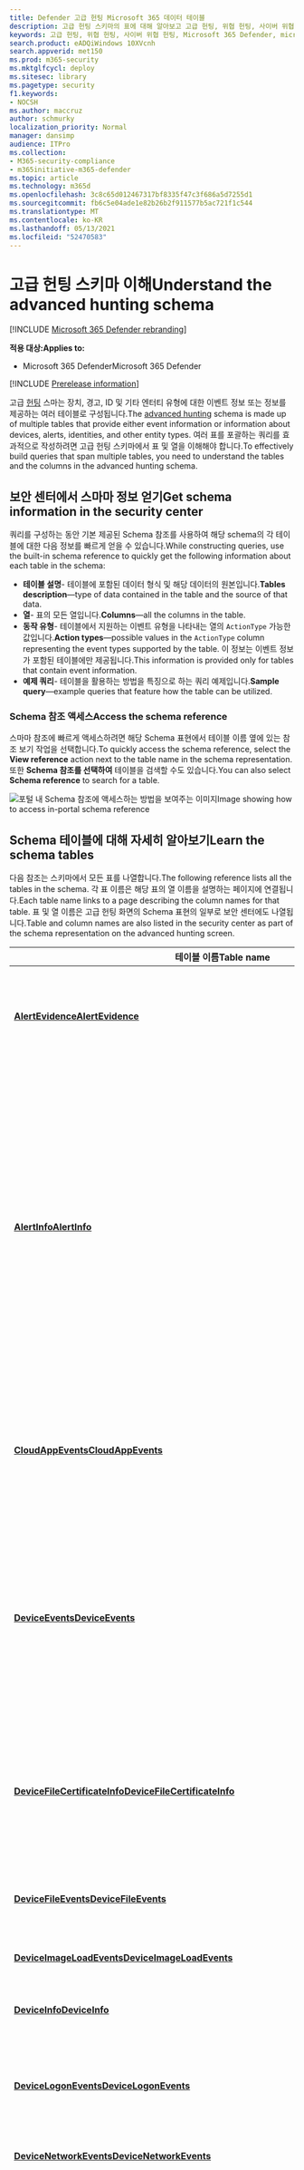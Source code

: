 ```yaml
---
title: Defender 고급 헌팅 Microsoft 365 데이터 테이블
description: 고급 헌팅 스키마의 표에 대해 알아보고 고급 헌팅, 위협 헌팅, 사이버 위협 헌팅, 검색, 쿼리, 원격 분석,
keywords: 고급 헌팅, 위협 헌팅, 사이버 위협 헌팅, Microsoft 365 Defender, microsoft 365, m365, 검색, 쿼리, 원격 분석, 스마 참조, kusto, 표, 데이터
search.product: eADQiWindows 10XVcnh
search.appverid: met150
ms.prod: m365-security
ms.mktglfcycl: deploy
ms.sitesec: library
ms.pagetype: security
f1.keywords:
- NOCSH
ms.author: maccruz
author: schmurky
localization_priority: Normal
manager: dansimp
audience: ITPro
ms.collection:
- M365-security-compliance
- m365initiative-m365-defender
ms.topic: article
ms.technology: m365d
ms.openlocfilehash: 3c8c65d012467317bf8335f47c3f686a5d7255d1
ms.sourcegitcommit: fb6c5e04ade1e82b26b2f911577b5ac721f1c544
ms.translationtype: MT
ms.contentlocale: ko-KR
ms.lasthandoff: 05/13/2021
ms.locfileid: "52470583"
---
```

# <a name="understand-the-advanced-hunting-schema"></a><span data-ttu-id="ea82c-104">고급 헌팅 스키마 이해</span><span class="sxs-lookup"><span data-stu-id="ea82c-104">Understand the advanced hunting schema</span></span>

[!INCLUDE [Microsoft 365 Defender rebranding](../includes/microsoft-defender.md)]


<span data-ttu-id="ea82c-105">**적용 대상:**</span><span class="sxs-lookup"><span data-stu-id="ea82c-105">**Applies to:**</span></span>
- <span data-ttu-id="ea82c-106">Microsoft 365 Defender</span><span class="sxs-lookup"><span data-stu-id="ea82c-106">Microsoft 365 Defender</span></span>

[!INCLUDE [Prerelease information](../includes/prerelease.md)]

<span data-ttu-id="ea82c-107">고급 [헌팅](advanced-hunting-overview.md) 스마는 장치, 경고, ID 및 기타 엔터티 유형에 대한 이벤트 정보 또는 정보를 제공하는 여러 테이블로 구성됩니다.</span><span class="sxs-lookup"><span data-stu-id="ea82c-107">The [advanced hunting](advanced-hunting-overview.md) schema is made up of multiple tables that provide either event information or information about devices, alerts, identities, and other entity types.</span></span> <span data-ttu-id="ea82c-108">여러 표를 포괄하는 쿼리를 효과적으로 작성하려면 고급 헌팅 스키마에서 표 및 열을 이해해야 합니다.</span><span class="sxs-lookup"><span data-stu-id="ea82c-108">To effectively build queries that span multiple tables, you need to understand the tables and the columns in the advanced hunting schema.</span></span>

## <a name="get-schema-information-in-the-security-center"></a><span data-ttu-id="ea82c-109">보안 센터에서 스마마 정보 얻기</span><span class="sxs-lookup"><span data-stu-id="ea82c-109">Get schema information in the security center</span></span>
<span data-ttu-id="ea82c-110">쿼리를 구성하는 동안 기본 제공된 Schema 참조를 사용하여 해당 schema의 각 테이블에 대한 다음 정보를 빠르게 얻을 수 있습니다.</span><span class="sxs-lookup"><span data-stu-id="ea82c-110">While constructing queries, use the built-in schema reference to quickly get the following information about each table in the schema:</span></span>

- <span data-ttu-id="ea82c-111">**테이블 설명**- 테이블에 포함된 데이터 형식 및 해당 데이터의 원본입니다.</span><span class="sxs-lookup"><span data-stu-id="ea82c-111">**Tables description**—type of data contained in the table and the source of that data.</span></span>
- <span data-ttu-id="ea82c-112">**열**- 표의 모든 열입니다.</span><span class="sxs-lookup"><span data-stu-id="ea82c-112">**Columns**—all the columns in the table.</span></span>
- <span data-ttu-id="ea82c-113">**동작 유형**- 테이블에서 지원하는 이벤트 유형을 나타내는 열의 `ActionType` 가능한 값입니다.</span><span class="sxs-lookup"><span data-stu-id="ea82c-113">**Action types**—possible values in the `ActionType` column representing the event types supported by the table.</span></span> <span data-ttu-id="ea82c-114">이 정보는 이벤트 정보가 포함된 테이블에만 제공됩니다.</span><span class="sxs-lookup"><span data-stu-id="ea82c-114">This information is provided only for tables that contain event information.</span></span>
- <span data-ttu-id="ea82c-115">**예제 쿼리**- 테이블을 활용하는 방법을 특징으로 하는 쿼리 예제입니다.</span><span class="sxs-lookup"><span data-stu-id="ea82c-115">**Sample query**—example queries that feature how the table can be utilized.</span></span>

### <a name="access-the-schema-reference"></a><span data-ttu-id="ea82c-116">Schema 참조 액세스</span><span class="sxs-lookup"><span data-stu-id="ea82c-116">Access the schema reference</span></span>
<span data-ttu-id="ea82c-117">스마마 참조에 빠르게 액세스하려면  해당 Schema 표현에서 테이블 이름 옆에 있는 참조 보기 작업을 선택합니다.</span><span class="sxs-lookup"><span data-stu-id="ea82c-117">To quickly access the schema reference, select the **View reference** action next to the table name in the schema representation.</span></span> <span data-ttu-id="ea82c-118">또한 **Schema 참조를 선택하여** 테이블을 검색할 수도 있습니다.</span><span class="sxs-lookup"><span data-stu-id="ea82c-118">You can also select **Schema reference** to search for a table.</span></span>   

![<span data-ttu-id="ea82c-119">포털 내 Schema 참조에 액세스하는 방법을 보여주는 이미지</span><span class="sxs-lookup"><span data-stu-id="ea82c-119">Image showing how to access in-portal schema reference</span></span> ](../../media/mtp-ah/ah-reference.png) 

## <a name="learn-the-schema-tables"></a><span data-ttu-id="ea82c-120">Schema 테이블에 대해 자세히 알아보기</span><span class="sxs-lookup"><span data-stu-id="ea82c-120">Learn the schema tables</span></span>
<span data-ttu-id="ea82c-121">다음 참조는 스키마에서 모든 표를 나열합니다.</span><span class="sxs-lookup"><span data-stu-id="ea82c-121">The following reference lists all the tables in the schema.</span></span> <span data-ttu-id="ea82c-122">각 표 이름은 해당 표의 열 이름을 설명하는 페이지에 연결됩니다.</span><span class="sxs-lookup"><span data-stu-id="ea82c-122">Each table name links to a page describing the column names for that table.</span></span> <span data-ttu-id="ea82c-123">표 및 열 이름은 고급 헌팅 화면의 Schema 표현의 일부로 보안 센터에도 나열됩니다.</span><span class="sxs-lookup"><span data-stu-id="ea82c-123">Table and column names are also listed in the security center as part of the schema representation on the advanced hunting screen.</span></span>

| <span data-ttu-id="ea82c-124">테이블 이름</span><span class="sxs-lookup"><span data-stu-id="ea82c-124">Table name</span></span> | <span data-ttu-id="ea82c-125">설명</span><span class="sxs-lookup"><span data-stu-id="ea82c-125">Description</span></span> |
|------------|-------------|
| <span data-ttu-id="ea82c-126">**[AlertEvidence](advanced-hunting-alertevidence-table.md)**</span><span class="sxs-lookup"><span data-stu-id="ea82c-126">**[AlertEvidence](advanced-hunting-alertevidence-table.md)**</span></span> | <span data-ttu-id="ea82c-127">경고와 연결된 파일, IP 주소, URL, 사용자 또는 장치</span><span class="sxs-lookup"><span data-stu-id="ea82c-127">Files, IP addresses, URLs, users, or devices associated with alerts</span></span> |
| <span data-ttu-id="ea82c-128">**[AlertInfo](advanced-hunting-alertinfo-table.md)**</span><span class="sxs-lookup"><span data-stu-id="ea82c-128">**[AlertInfo](advanced-hunting-alertinfo-table.md)**</span></span> | <span data-ttu-id="ea82c-129">심각도 정보 및 위협 분류를 포함하여 Microsoft Defender for endpoint, Office 365, Microsoft Cloud App Security 및 ID에 대한 Microsoft Defender의 경고</span><span class="sxs-lookup"><span data-stu-id="ea82c-129">Alerts from Microsoft Defender for Endpoint, Microsoft Defender for Office 365, Microsoft Cloud App Security, and Microsoft Defender for Identity, including severity information and threat categorization</span></span>  |
| <span data-ttu-id="ea82c-130">**[CloudAppEvents](advanced-hunting-cloudappevents-table.md)**</span><span class="sxs-lookup"><span data-stu-id="ea82c-130">**[CloudAppEvents](advanced-hunting-cloudappevents-table.md)**</span></span> | <span data-ttu-id="ea82c-131">Office 365 및 기타 클라우드 앱 및 서비스의 계정 및 개체 관련 이벤트</span><span class="sxs-lookup"><span data-stu-id="ea82c-131">Events involving accounts and objects in Office 365 and other cloud apps and services</span></span> |
| <span data-ttu-id="ea82c-132">**[DeviceEvents](advanced-hunting-deviceevents-table.md)**</span><span class="sxs-lookup"><span data-stu-id="ea82c-132">**[DeviceEvents](advanced-hunting-deviceevents-table.md)**</span></span> | <span data-ttu-id="ea82c-133">Windows Defender Antivirus 및 익스플로잇 보호와 같은 보안 컨트롤에서 트리거되는 이벤트를 포함한 여러 이벤트 유형</span><span class="sxs-lookup"><span data-stu-id="ea82c-133">Multiple event types, including events triggered by security controls such as Windows Defender Antivirus and exploit protection</span></span> |
| <span data-ttu-id="ea82c-134">**[DeviceFileCertificateInfo](advanced-hunting-DeviceFileCertificateInfo-table.md)**</span><span class="sxs-lookup"><span data-stu-id="ea82c-134">**[DeviceFileCertificateInfo](advanced-hunting-DeviceFileCertificateInfo-table.md)**</span></span> | <span data-ttu-id="ea82c-135">끝점의 인증서 확인 이벤트에서 얻은 서명된 파일의 인증서 정보</span><span class="sxs-lookup"><span data-stu-id="ea82c-135">Certificate information of signed files obtained from certificate verification events on endpoints</span></span> |
| <span data-ttu-id="ea82c-136">**[DeviceFileEvents](advanced-hunting-devicefileevents-table.md)**</span><span class="sxs-lookup"><span data-stu-id="ea82c-136">**[DeviceFileEvents](advanced-hunting-devicefileevents-table.md)**</span></span> | <span data-ttu-id="ea82c-137">파일 생성, 수정 및 기타 파일 시스템 이벤트</span><span class="sxs-lookup"><span data-stu-id="ea82c-137">File creation, modification, and other file system events</span></span> |
| <span data-ttu-id="ea82c-138">**[DeviceImageLoadEvents](advanced-hunting-deviceimageloadevents-table.md)**</span><span class="sxs-lookup"><span data-stu-id="ea82c-138">**[DeviceImageLoadEvents](advanced-hunting-deviceimageloadevents-table.md)**</span></span> | <span data-ttu-id="ea82c-139">DLL 로딩 이벤트</span><span class="sxs-lookup"><span data-stu-id="ea82c-139">DLL loading events</span></span> |
| <span data-ttu-id="ea82c-140">**[DeviceInfo](advanced-hunting-deviceinfo-table.md)**</span><span class="sxs-lookup"><span data-stu-id="ea82c-140">**[DeviceInfo](advanced-hunting-deviceinfo-table.md)**</span></span> | <span data-ttu-id="ea82c-141">컴퓨터 정보(OS 정보 포함)</span><span class="sxs-lookup"><span data-stu-id="ea82c-141">Machine information, including OS information</span></span> |
| <span data-ttu-id="ea82c-142">**[DeviceLogonEvents](advanced-hunting-devicelogonevents-table.md)**</span><span class="sxs-lookup"><span data-stu-id="ea82c-142">**[DeviceLogonEvents](advanced-hunting-devicelogonevents-table.md)**</span></span> | <span data-ttu-id="ea82c-143">장치의 로그인 및 기타 인증 이벤트</span><span class="sxs-lookup"><span data-stu-id="ea82c-143">Sign-ins and other authentication events on devices</span></span> |
| <span data-ttu-id="ea82c-144">**[DeviceNetworkEvents](advanced-hunting-devicenetworkevents-table.md)**</span><span class="sxs-lookup"><span data-stu-id="ea82c-144">**[DeviceNetworkEvents](advanced-hunting-devicenetworkevents-table.md)**</span></span> | <span data-ttu-id="ea82c-145">네트워크 연결 및 관련 이벤트</span><span class="sxs-lookup"><span data-stu-id="ea82c-145">Network connection and related events</span></span> |
| <span data-ttu-id="ea82c-146">**[DeviceNetworkInfo](advanced-hunting-devicenetworkinfo-table.md)**</span><span class="sxs-lookup"><span data-stu-id="ea82c-146">**[DeviceNetworkInfo](advanced-hunting-devicenetworkinfo-table.md)**</span></span> | <span data-ttu-id="ea82c-147">실제 어댑터, IP 및 MAC 주소, 연결된 네트워크 및 도메인을 비롯한 장치의 네트워크 속성</span><span class="sxs-lookup"><span data-stu-id="ea82c-147">Network properties of devices, including physical adapters, IP and MAC addresses, as well as connected networks and domains</span></span> |
| <span data-ttu-id="ea82c-148">**[DeviceProcessEvents](advanced-hunting-deviceprocessevents-table.md)**</span><span class="sxs-lookup"><span data-stu-id="ea82c-148">**[DeviceProcessEvents](advanced-hunting-deviceprocessevents-table.md)**</span></span> | <span data-ttu-id="ea82c-149">프로세스 생성 및 관련 이벤트</span><span class="sxs-lookup"><span data-stu-id="ea82c-149">Process creation and related events</span></span> |
| <span data-ttu-id="ea82c-150">**[DeviceRegistryEvents](advanced-hunting-deviceregistryevents-table.md)**</span><span class="sxs-lookup"><span data-stu-id="ea82c-150">**[DeviceRegistryEvents](advanced-hunting-deviceregistryevents-table.md)**</span></span> | <span data-ttu-id="ea82c-151">레지스트리 항목 생성 및 수정</span><span class="sxs-lookup"><span data-stu-id="ea82c-151">Creation and modification of registry entries</span></span> |
| <span data-ttu-id="ea82c-152">**[DeviceTvmSecureConfigurationAssessment](advanced-hunting-devicetvmsecureconfigurationassessment-table.md)**</span><span class="sxs-lookup"><span data-stu-id="ea82c-152">**[DeviceTvmSecureConfigurationAssessment](advanced-hunting-devicetvmsecureconfigurationassessment-table.md)**</span></span> | <span data-ttu-id="ea82c-153">장치에서 다양한 보안 구성의 상태를 나타내는 위협 및 취약성 관리 평가 이벤트</span><span class="sxs-lookup"><span data-stu-id="ea82c-153">Threat & Vulnerability Management assessment events, indicating the status of various security configurations on devices</span></span> |
| <span data-ttu-id="ea82c-154">**[DeviceTvmSecureConfigurationAssessmentKB](advanced-hunting-devicetvmsecureconfigurationassessmentkb-table.md)**</span><span class="sxs-lookup"><span data-stu-id="ea82c-154">**[DeviceTvmSecureConfigurationAssessmentKB](advanced-hunting-devicetvmsecureconfigurationassessmentkb-table.md)**</span></span> | <span data-ttu-id="ea82c-155">위협 및 취약성 관리에서 장치를 평가하기 위해 사용하는 다양한 보안 구성에 대한 기술 자료. 다양한 표준과 벤치 마크에 대한 매핑 포함</span><span class="sxs-lookup"><span data-stu-id="ea82c-155">Knowledge base of various security configurations used by Threat & Vulnerability Management to assess devices; includes mappings to various standards and benchmarks</span></span>  |
| <span data-ttu-id="ea82c-156">**[DeviceTvmSoftwareInventory](advanced-hunting-devicetvmsoftwareinventory-table.md)**</span><span class="sxs-lookup"><span data-stu-id="ea82c-156">**[DeviceTvmSoftwareInventory](advanced-hunting-devicetvmsoftwareinventory-table.md)**</span></span> | <span data-ttu-id="ea82c-157">버전 정보 및 지원 종료 상태를 포함하여 장치에 설치된 소프트웨어 인벤토리</span><span class="sxs-lookup"><span data-stu-id="ea82c-157">Inventory of software installed on devices, including their version information and end-of-support status</span></span> |
| <span data-ttu-id="ea82c-158">**[DeviceTvmSoftwareVulnerabilities](advanced-hunting-devicetvmsoftwarevulnerabilities-table.md)**</span><span class="sxs-lookup"><span data-stu-id="ea82c-158">**[DeviceTvmSoftwareVulnerabilities](advanced-hunting-devicetvmsoftwarevulnerabilities-table.md)**</span></span> | <span data-ttu-id="ea82c-159">장치에서 발견되는 소프트웨어 취약성 및 각 취약점을 해결하기 위한 사용 가능한 보안 업데이트 목록</span><span class="sxs-lookup"><span data-stu-id="ea82c-159">Software vulnerabilities found on devices and the list of available security updates that address each vulnerability</span></span> |
| <span data-ttu-id="ea82c-160">**[DeviceTvmSoftwareVulnerabilitiesKB](advanced-hunting-devicetvmsoftwarevulnerabilitieskb-table.md)**</span><span class="sxs-lookup"><span data-stu-id="ea82c-160">**[DeviceTvmSoftwareVulnerabilitiesKB](advanced-hunting-devicetvmsoftwarevulnerabilitieskb-table.md)**</span></span> | <span data-ttu-id="ea82c-161">익스플로잇 코드를 공개적으로 사용할 수 있는지를 포함하여 공개적으로 보고된 취약성에 대한 기술 자료</span><span class="sxs-lookup"><span data-stu-id="ea82c-161">Knowledge base of publicly disclosed vulnerabilities, including whether exploit code is publicly available</span></span> |
| <span data-ttu-id="ea82c-162">**[EmailAttachmentInfo](advanced-hunting-emailattachmentinfo-table.md)**</span><span class="sxs-lookup"><span data-stu-id="ea82c-162">**[EmailAttachmentInfo](advanced-hunting-emailattachmentinfo-table.md)**</span></span> | <span data-ttu-id="ea82c-163">전자 메일에 첨부된 파일에 대한 정보</span><span class="sxs-lookup"><span data-stu-id="ea82c-163">Information about files attached to emails</span></span> |
| <span data-ttu-id="ea82c-164">**[EmailEvents](advanced-hunting-emailevents-table.md)**</span><span class="sxs-lookup"><span data-stu-id="ea82c-164">**[EmailEvents](advanced-hunting-emailevents-table.md)**</span></span> | <span data-ttu-id="ea82c-165">Microsoft 365 및 차단 이벤트를 비롯한 전자 메일 이벤트 확인</span><span class="sxs-lookup"><span data-stu-id="ea82c-165">Microsoft 365 email events, including email delivery and blocking events</span></span> |
| <span data-ttu-id="ea82c-166">**[EmailPostDeliveryEvents](advanced-hunting-emailpostdeliveryevents-table.md)**</span><span class="sxs-lookup"><span data-stu-id="ea82c-166">**[EmailPostDeliveryEvents](advanced-hunting-emailpostdeliveryevents-table.md)**</span></span> | <span data-ttu-id="ea82c-167">배달 후 발생하는 보안 Microsoft 365 받는 사람 사서함에 전자 메일을 배달한 후</span><span class="sxs-lookup"><span data-stu-id="ea82c-167">Security events that occur post-delivery, after Microsoft 365 has delivered the emails to the recipient mailbox</span></span> |
| <span data-ttu-id="ea82c-168">**[EmailUrlInfo](advanced-hunting-emailurlinfo-table.md)**</span><span class="sxs-lookup"><span data-stu-id="ea82c-168">**[EmailUrlInfo](advanced-hunting-emailurlinfo-table.md)**</span></span> | <span data-ttu-id="ea82c-169">전자 메일의 URL에 대한 정보</span><span class="sxs-lookup"><span data-stu-id="ea82c-169">Information about URLs on emails</span></span> |
| <span data-ttu-id="ea82c-170">**[IdentityDirectoryEvents](advanced-hunting-identitydirectoryevents-table.md)**</span><span class="sxs-lookup"><span data-stu-id="ea82c-170">**[IdentityDirectoryEvents](advanced-hunting-identitydirectoryevents-table.md)**</span></span> | <span data-ttu-id="ea82c-171">AD(Active Directory)를 실행하는 사내 도메인 컨트롤러와 관련된 이벤트입니다.</span><span class="sxs-lookup"><span data-stu-id="ea82c-171">Events involving an on-premises domain controller running Active Directory (AD).</span></span> <span data-ttu-id="ea82c-172">이 표에는 도메인 컨트롤러의 ID 관련 이벤트 및 시스템 이벤트 범위가 포함됩니다.</span><span class="sxs-lookup"><span data-stu-id="ea82c-172">This table covers a range of identity-related events and system events on the domain controller.</span></span> |
| <span data-ttu-id="ea82c-173">**[IdentityInfo](advanced-hunting-identityinfo-table.md)**</span><span class="sxs-lookup"><span data-stu-id="ea82c-173">**[IdentityInfo](advanced-hunting-identityinfo-table.md)**</span></span> | <span data-ttu-id="ea82c-174">계정 정보를 비롯한 다양한 원본의 Azure Active Directory</span><span class="sxs-lookup"><span data-stu-id="ea82c-174">Account information from various sources, including Azure Active Directory</span></span> |
| <span data-ttu-id="ea82c-175">**[IdentityLogonEvents](advanced-hunting-identitylogonevents-table.md)**</span><span class="sxs-lookup"><span data-stu-id="ea82c-175">**[IdentityLogonEvents](advanced-hunting-identitylogonevents-table.md)**</span></span> | <span data-ttu-id="ea82c-176">Active Directory 및 Microsoft 온라인 서비스의 인증 이벤트</span><span class="sxs-lookup"><span data-stu-id="ea82c-176">Authentication events on Active Directory and Microsoft online services</span></span> |
| <span data-ttu-id="ea82c-177">**[IdentityQueryEvents](advanced-hunting-identityqueryevents-table.md)**</span><span class="sxs-lookup"><span data-stu-id="ea82c-177">**[IdentityQueryEvents](advanced-hunting-identityqueryevents-table.md)**</span></span> | <span data-ttu-id="ea82c-178">사용자, 그룹, 장치 및 도메인과 같은 Active Directory 개체에 대한 쿼리</span><span class="sxs-lookup"><span data-stu-id="ea82c-178">Queries for Active Directory objects, such as users, groups, devices, and domains</span></span> |

## <a name="related-topics"></a><span data-ttu-id="ea82c-179">관련 항목</span><span class="sxs-lookup"><span data-stu-id="ea82c-179">Related topics</span></span>
- [<span data-ttu-id="ea82c-180">지능형 헌팅 개요</span><span class="sxs-lookup"><span data-stu-id="ea82c-180">Advanced hunting overview</span></span>](advanced-hunting-overview.md)
- [<span data-ttu-id="ea82c-181">쿼리 언어 배우기</span><span class="sxs-lookup"><span data-stu-id="ea82c-181">Learn the query language</span></span>](advanced-hunting-query-language.md)
- [<span data-ttu-id="ea82c-182">쿼리 결과로 작업</span><span class="sxs-lookup"><span data-stu-id="ea82c-182">Work with query results</span></span>](advanced-hunting-query-results.md)
- [<span data-ttu-id="ea82c-183">공유 쿼리 사용</span><span class="sxs-lookup"><span data-stu-id="ea82c-183">Use shared queries</span></span>](advanced-hunting-shared-queries.md)
- [<span data-ttu-id="ea82c-184">장치, 전자 메일, 앱 및 ID를 검색합니다.</span><span class="sxs-lookup"><span data-stu-id="ea82c-184">Hunt across devices, emails, apps, and identities</span></span>](advanced-hunting-query-emails-devices.md)
- [<span data-ttu-id="ea82c-185">쿼리 모범 사례 적용</span><span class="sxs-lookup"><span data-stu-id="ea82c-185">Apply query best practices</span></span>](advanced-hunting-best-practices.md)
